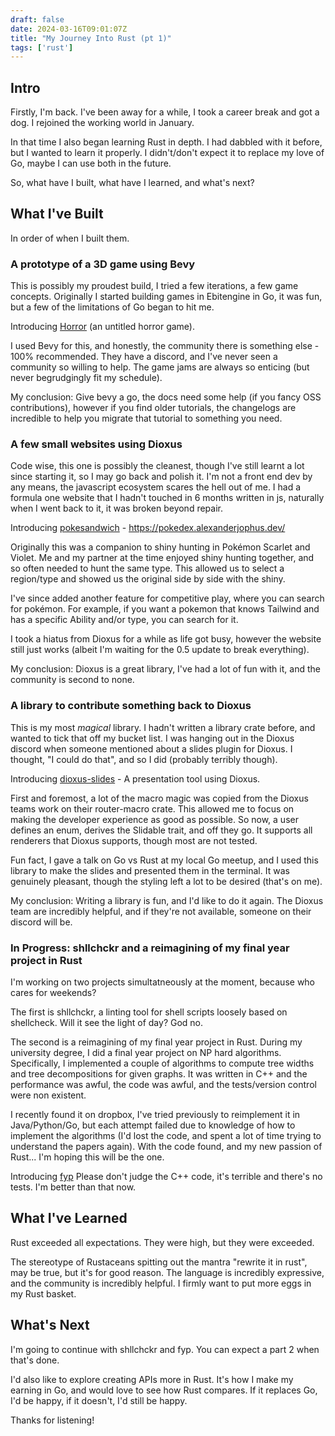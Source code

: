 ```yaml
---
draft: false
date: 2024-03-16T09:01:07Z
title: "My Journey Into Rust (pt 1)"
tags: ['rust']
---
```


## Intro

Firstly, I'm back. I've been away for a while, I took a career break and got a dog. I rejoined the working world in January.

In that time I also began learning Rust in depth.
I had dabbled with it before, but I wanted to learn it properly.
I didn't/don't expect it to replace my love of Go, maybe I can use both in the future.

So, what have I built, what have I learned, and what's next?

## What I've Built

In order of when I built them.

### A prototype of a 3D game using Bevy

This is possibly my proudest build, I tried a few iterations, a few game concepts.
Originally I started building games in Ebitengine in Go, it was fun, but a few of the limitations of Go began to hit me.

Introducing [Horror](https://github.com/alexanderjophus/horror) (an untitled horror game).

I used Bevy for this, and honestly, the community there is something else - 100% recommended.
They have a discord, and I've never seen a community so willing to help.
The game jams are always so enticing (but never begrudgingly fit my schedule).

My conclusion: Give bevy a go, the docs need some help (if you fancy OSS contributions), however if you find older tutorials, the changelogs are incredible to help you migrate that tutorial to something you need.

### A few small websites using Dioxus

Code wise, this one is possibly the cleanest, though I've still learnt a lot since starting it, so I may go back and polish it.
I'm not a front end dev by any means, the javascript ecosystem scares the hell out of me.
I had a formula one website that I hadn't touched in 6 months written in js, naturally when I went back to it, it was broken beyond repair.

Introducing [pokesandwich](https://github.com/alexanderjophus/pokesandwich) - https://pokedex.alexanderjophus.dev/

Originally this was a companion to shiny hunting in Pokémon Scarlet and Violet.
Me and my partner at the time enjoyed shiny hunting together, and so often needed to hunt the same type.
This allowed us to select a region/type and showed us the original side by side with the shiny.

I've since added another feature for competitive play, where you can search for pokémon.
For example, if you want a pokemon that knows Tailwind and has a specific Ability and/or type, you can search for it.

I took a hiatus from Dioxus for a while as life got busy, however the website still just works (albeit I'm waiting for the 0.5 update to break everything).

My conclusion: Dioxus is a great library, I've had a lot of fun with it, and the community is second to none.

### A library to contribute something back to Dioxus

This is my most _magical_ library. I hadn't written a library crate before, and wanted to tick that off my bucket list.
I was hanging out in the Dioxus discord when someone mentioned about a slides plugin for Dioxus.
I thought, "I could do that", and so I did (probably terribly though).

Introducing [dioxus-slides](https://github.com/alexanderjophus/dioxus-slides) - A presentation tool using Dioxus.

First and foremost, a lot of the macro magic was copied from the Dioxus teams work on their router-macro crate.
This allowed me to focus on making the developer experience as good as possible.
So now, a user defines an enum, derives the Slidable trait, and off they go.
It supports all renderers that Dioxus supports, though most are not tested.

Fun fact, I gave a talk on Go vs Rust at my local Go meetup, and I used this library to make the slides and presented them in the terminal.
It was genuinely pleasant, though the styling left a lot to be desired (that's on me).

My conclusion: Writing a library is fun, and I'd like to do it again. The Dioxus team are incredibly helpful, and if they're not available, someone on their discord will be.

### In Progress: shllchckr and a reimagining of my final year project in Rust

I'm working on two projects simultatneously at the moment, because who cares for weekends?

The first is shllchckr, a linting tool for shell scripts loosely based on shellcheck. Will it see the light of day? God no.

The second is a reimagining of my final year project in Rust.
During my university degree, I did a final year project on NP hard algorithms.
Specifically, I implemented a couple of algorithms to compute tree widths and tree decompositions for given graphs.
It was written in C++ and the performance was awful, the code was awful, and the tests/version control were non existent.

I recently found it on dropbox, I've tried previously to reimplement it in Java/Python/Go, but each attempt failed due to knowledge of how to implement the algorithms (I'd lost the code, and spent a lot of time trying to understand the papers again).
With the code found, and my new passion of Rust... I'm hoping this will be the one.

Introducing [fyp](https://github.com/alexanderjophus/fyp)
Please don't judge the C++ code, it's terrible and there's no tests.
I'm better than that now.

## What I've Learned

Rust exceeded all expectations. They were high, but they were exceeded.

The stereotype of Rustaceans spitting out the mantra "rewrite it in rust", may be true, but it's for good reason.
The language is incredibly expressive, and the community is incredibly helpful.
I firmly want to put more eggs in my Rust basket.

## What's Next

I'm going to continue with shllchckr and fyp.
You can expect a part 2 when that's done.

I'd also like to explore creating APIs more in Rust.
It's how I make my earning in Go, and would love to see how Rust compares.
If it replaces Go, I'd be happy, if it doesn't, I'd still be happy.

Thanks for listening!
